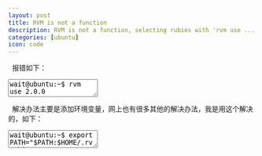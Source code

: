 ```yaml
---
layout: post
title: RVM is not a function 
description: RVM is not a function, selecting rubies with 'rvm use ...' will not work. 
categories: [ubuntu]
icon: code
---
```


&nbsp;&nbsp;报错如下：     

<div class="article_content">
<textarea name="code" class="html" >
wait@ubuntu:~$ rvm use 2.0.0

RVM is not a function, selecting rubies with 'rvm use ...' will not work.

You need to change your terminal emulator preferences to allow login shell.
Sometimes it is required to use `/bin/bash --login` as the command.
Please visit https://rvm.io/integration/gnome-terminal/ for an example.
</textarea>
</div>

&nbsp;&nbsp;解决办法主要是添加环境变量，网上也有很多其他的解决办法，我是用这个解决的，如下：

<div class="article_content">
<textarea name="code" class="html" >
wait@ubuntu:~$ export PATH="$PATH:$HOME/.rvm/bin" 
[[ -s "$HOME/.rvm/scripts/rvm" ]] && source "$HOME/.rvm/scripts/rvm"
</textarea>
</div>
